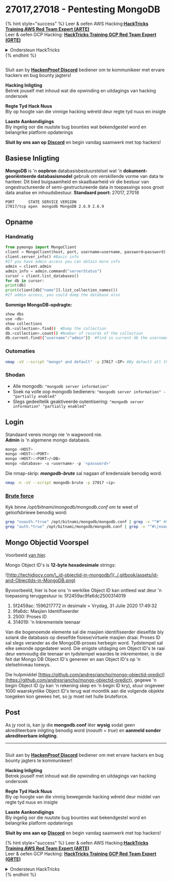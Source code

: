 # 27017,27018 - Pentesting MongoDB

{% hint style="success" %}
Leer & oefen AWS Hacking:<img src="/.gitbook/assets/arte.png" alt="" data-size="line">[**HackTricks Training AWS Red Team Expert (ARTE)**](https://training.hacktricks.xyz/courses/arte)<img src="/.gitbook/assets/arte.png" alt="" data-size="line">\
Leer & oefen GCP Hacking: <img src="/.gitbook/assets/grte.png" alt="" data-size="line">[**HackTricks Training GCP Red Team Expert (GRTE)**<img src="/.gitbook/assets/grte.png" alt="" data-size="line">](https://training.hacktricks.xyz/courses/grte)

<details>

<summary>Ondersteun HackTricks</summary>

* Kyk na die [**subskripsie planne**](https://github.com/sponsors/carlospolop)!
* **Sluit aan by die** 💬 [**Discord groep**](https://discord.gg/hRep4RUj7f) of die [**telegram groep**](https://t.me/peass) of **volg** ons op **Twitter** 🐦 [**@hacktricks\_live**](https://twitter.com/hacktricks\_live)**.**
* **Deel hacking truuks deur PRs in te dien na die** [**HackTricks**](https://github.com/carlospolop/hacktricks) en [**HackTricks Cloud**](https://github.com/carlospolop/hacktricks-cloud) github repos.

</details>
{% endhint %}

<figure><img src="/.gitbook/assets/image.png" alt=""><figcaption></figcaption></figure>

Sluit aan by [**HackenProof Discord**](https://discord.com/invite/N3FrSbmwdy) bediener om te kommunikeer met ervare hackers en bug bounty jagters!

**Hacking Inligting**\
Betrek jouself met inhoud wat die opwinding en uitdagings van hacking ondersoek

**Regte Tyd Hack Nuus**\
Bly op hoogte van die vinnige hacking wêreld deur regte tyd nuus en insigte

**Laaste Aankondigings**\
Bly ingelig oor die nuutste bug bounties wat bekendgestel word en belangrike platform opdaterings

**Sluit by ons aan op** [**Discord**](https://discord.com/invite/N3FrSbmwdy) en begin vandag saamwerk met top hackers!

## Basiese Inligting

**MongoDB** is 'n **oopbron** databasisbestuurstelsel wat 'n **dokument-georiënteerde databasismodel** gebruik om verskillende vorme van data te hanteer. Dit bied buigsaamheid en skaalbaarheid vir die bestuur van ongestructureerde of semi-gestructureerde data in toepassings soos groot data analise en inhoudsbestuur. **Standaard poort:** 27017, 27018
```
PORT      STATE SERVICE VERSION
27017/tcp open  mongodb MongoDB 2.6.9 2.6.9
```
## Opname

### Handmatig
```python
from pymongo import MongoClient
client = MongoClient(host, port, username=username, password=password)
client.server_info() #Basic info
#If you have admin access you can obtain more info
admin = client.admin
admin_info = admin.command("serverStatus")
cursor = client.list_databases()
for db in cursor:
print(db)
print(client[db["name"]].list_collection_names())
#If admin access, you could dump the database also
```
**Sommige MongoDB-opdragte:**
```bash
show dbs
use <db>
show collections
db.<collection>.find()  #Dump the collection
db.<collection>.count() #Number of records of the collection
db.current.find({"username":"admin"})  #Find in current db the username admin
```
### Outomaties
```bash
nmap -sV --script "mongo* and default" -p 27017 <IP> #By default all the nmap mongo enumerate scripts are used
```
### Shodan

* Alle mongodb: `"mongodb server information"`
* Soek na volle oop mongodb bedieners: `"mongodb server information" -"partially enabled"`
* Slegs gedeeltelik geaktiveerde outentisering: `"mongodb server information" "partially enabled"`

## Login

Standaard vereis mongo nie 'n wagwoord nie.\
**Admin** is 'n algemene mongo databasis.
```bash
mongo <HOST>
mongo <HOST>:<PORT>
mongo <HOST>:<PORT>/<DB>
mongo <database> -u <username> -p '<password>'
```
Die nmap-skrip: _**mongodb-brute**_ sal nagaan of kredensiale benodig word.
```bash
nmap -n -sV --script mongodb-brute -p 27017 <ip>
```
### [**Brute force**](../generic-methodologies-and-resources/brute-force.md#mongo)

Kyk binne _/opt/bitnami/mongodb/mongodb.conf_ om te weet of geloofsbriewe benodig word:
```bash
grep "noauth.*true" /opt/bitnami/mongodb/mongodb.conf | grep -v "^#" #Not needed
grep "auth.*true" /opt/bitnami/mongodb/mongodb.conf | grep -v "^#\|noauth" #Not needed
```
## Mongo Objectid Voorspel

Voorbeeld [van hier](https://techkranti.com/idor-through-mongodb-object-ids-prediction/).

Mongo Object ID's is **12-byte hexadesimale** strings:

![http://techidiocy.com/\_id-objectid-in-mongodb/](../.gitbook/assets/id-and-ObjectIds-in-MongoDB.png)

Byvoorbeeld, hier is hoe ons 'n werklike Object ID kan ontleed wat deur 'n toepassing teruggestuur is: 5f2459ac9fa6dc2500314019

1. 5f2459ac: 1596217772 in desimale = Vrydag, 31 Julie 2020 17:49:32
2. 9fa6dc: Masjien Identifiseerder
3. 2500: Proses ID
4. 314019: 'n Inkrementele teenaar

Van die bogenoemde elemente sal die masjien identifiseerder dieselfde bly solank die databasis op dieselfde fisiese/virtuele masjien draai. Proses ID sal slegs verander as die MongoDB-proses herbegin word. Tydstempel sal elke sekonde opgedateer word. Die enigste uitdaging om Object ID's te raai deur eenvoudig die teenaar en tydstempel waardes te inkrementeer, is die feit dat Mongo DB Object ID's genereer en aan Object ID's op 'n stelselniveau toewys.

Die hulpmiddel [https://github.com/andresriancho/mongo-objectid-predict](https://github.com/andresriancho/mongo-objectid-predict), gegewe 'n begin Object ID (jy kan 'n rekening skep en 'n begin ID kry), stuur ongeveer 1000 waarskynlike Object ID's terug wat moontlik aan die volgende objekte toegeken kon gewees het, so jy moet net hulle bruteforce.

## Post

As jy root is, kan jy die **mongodb.conf** lêer **wysig** sodat geen akrediteerbare inligting benodig word (_noauth = true_) en **aanmeld sonder akrediteerbare inligting**.

***

<figure><img src="/.gitbook/assets/image.png" alt=""><figcaption></figcaption></figure>

Sluit aan by [**HackenProof Discord**](https://discord.com/invite/N3FrSbmwdy) bediener om met ervare hackers en bug bounty jagters te kommunikeer!

**Hacking Inligting**\
Betrek jouself met inhoud wat die opwinding en uitdagings van hacking ondersoek

**Regte Tyd Hack Nuus**\
Bly op hoogte van die vinnig bewegende hacking wêreld deur middel van regte tyd nuus en insigte

**Laaste Aankondigings**\
Bly ingelig oor die nuutste bug bounties wat bekendgestel word en belangrike platform opdaterings

**Sluit by ons aan op** [**Discord**](https://discord.com/invite/N3FrSbmwdy) en begin vandag saamwerk met top hackers!

{% hint style="success" %}
Leer & oefen AWS Hacking:<img src="/.gitbook/assets/arte.png" alt="" data-size="line">[**HackTricks Training AWS Red Team Expert (ARTE)**](https://training.hacktricks.xyz/courses/arte)<img src="/.gitbook/assets/arte.png" alt="" data-size="line">\
Leer & oefen GCP Hacking: <img src="/.gitbook/assets/grte.png" alt="" data-size="line">[**HackTricks Training GCP Red Team Expert (GRTE)**<img src="/.gitbook/assets/grte.png" alt="" data-size="line">](https://training.hacktricks.xyz/courses/grte)

<details>

<summary>Ondersteun HackTricks</summary>

* Kyk na die [**subskripsie planne**](https://github.com/sponsors/carlospolop)!
* **Sluit aan by die** 💬 [**Discord groep**](https://discord.gg/hRep4RUj7f) of die [**telegram groep**](https://t.me/peass) of **volg** ons op **Twitter** 🐦 [**@hacktricks\_live**](https://twitter.com/hacktricks\_live)**.**
* **Deel hacking truuks deur PR's in te dien na die** [**HackTricks**](https://github.com/carlospolop/hacktricks) en [**HackTricks Cloud**](https://github.com/carlospolop/hacktricks-cloud) github repos.

</details>
{% endhint %}
